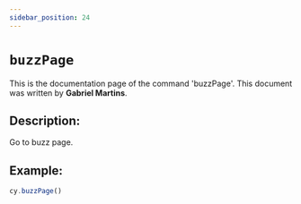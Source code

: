 ```yaml
---
sidebar_position: 24
---
```


# `buzzPage`

This is the documentation page of the command 'buzzPage'. This document was written by **Gabriel Martins**.

## Description:

Go to buzz page.

## Example:

```js
cy.buzzPage()
```